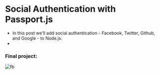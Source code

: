 # Social Authentication with Passport.js

- In this post we'll add social authentication - Facebook, Twitter, Github, and Google - to Node.js. 
-

### Final project:

![fb](https://raw.github.com/atuljain/passport-examples/master/public/img/final.png)


